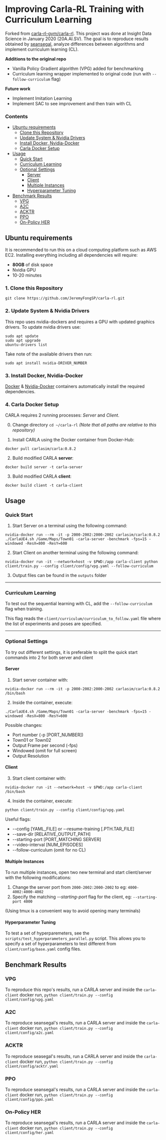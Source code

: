 # Improving Carla-RL Training with Curriculum Learning
Forked from [carla-rl-gym/carla-rl](https://github.com/carla-rl-gym/carla-rl). This project was done at Insight Data Science in January 2020 (20A.AI.SV). The goal is to reproduce results obtained by [seansegal](https://github.com/seansegal), analyze differences between algorithms and implement curriculum learning (CL). 

__Additions to the original repo__
* Vanilla Policy Gradient algorithm (VPG) added for benchmarking
* Curriculum learning wrapper implemented to original code (run with `--follow-curriculum` flag)

__Future work__
* Implement Imitation Learning
* Implement SAC to see improvement and then train with CL

### Contents
- [Ubuntu requirements](#ubuntu-requirements)
  * [Clone this Repository](#clone)
  * [Update System & Nvidia Drivers](#nvidia-drivers)
  * [Install Docker, Nvidia-Docker](#docker-nvidia)
  * [Carla Docker Setup](#docker-setup)
- [Usage](#usage)
  * [Quick Start](#quick-start)
  * [Curriculum Learning](#curriculum-learning)
  * [Optional Settings](#optional-settings)
    + [Server](#server)
    + [Client](#client)
    + [Multiple Instances](#multiple-instances)
    + [Hyperparameter Tuning](#hyperparameter-tuning)
- [Benchmark Results](#benchmark-results)
  * [VPG](#vpg)
  * [A2C](#a2c)
  * [ACKTR](#acktr)
  * [PPO](#ppo)
  * [On-Policy HER](#her)

<a name="ubuntu-requirements"></a>
## Ubuntu requirements
It is recommended to run this on a cloud computing platform such as AWS EC2.
Installing everything including all dependencies will require:
* __80GB__ of disk space
* Nvidia GPU
* 10-20 minutes

<a name="clone"></a>
### 1. Clone this Repository
```
git clone https://github.com/JeremyFongSP/carla-rl.git
```

<a name="nvidia-drivers"></a>
### 2. Update System & Nvidia Drivers
This repo uses nvidia-dockers and requires a GPU with updated graphics drivers.
To update nvidia drivers use:
```
sudo apt update
sudo apt upgrade
ubuntu-drivers list
```
Take note of the available drivers then run:
```
sudo apt install nvidia-DRIVER_NUMBER
```

<a name="docker-nvidia"></a>
### 3. Install Docker, Nvidia-Docker
[Docker](https://docs.docker.com/install/) & [Nvidia-Docker](https://github.com/NVIDIA/nvidia-docker) containers automatically install the required dependencies.

<a name="docker-setup"></a>
### 4. Carla Docker Setup
CARLA requires 2 running processes: *Server* and *Client*.

 0. Change directory `cd ~/carla-rl` *(Note that all paths are relative to this repository)*

 1. Install CARLA using the Docker container from Docker-Hub:
```
docker pull carlasim/carla:0.8.2
```
 2. Build modified CARLA __server__:
```
docker build server -t carla-server
```
 3. Build modified CARLA __client__:
```
docker build client -t carla-client
```

<a name="usage"></a>
## Usage
<a name="quick-start"></a>
### Quick Start
 1. Start Server on a terminal using the following command:
```
nvidia-docker run --rm -it -p 2000-2002:2000-2002 carlasim/carla:0.8.2 ./CarlaUE4.sh /Game/Maps/Town01 -carla-server -benchmark -fps=15 -windowed -ResX=800 -ResY=600
```
 2. Start Client on another terminal using the following command:
```
nvidia-docker run -it --network=host -v $PWD:/app carla-client python client/train.py --config client/config/vpg.yaml --follow-curriculum
```
 3. Output files can be found in the `outputs` folder

---

<a name="curriculum-learning"></a>
### Curriculum Learning
To test out the sequential learning with CL, add the `--follow-curriculum` flag when training.

This flag reads the `client/curriculum/curriculum_to_follow.yaml` file where the list of experiments and poses are specified.

---

<a name="optional-settings"></a>
### Optional Settings
To try out different settings, it is preferable to split the quick start commands into 2 for both server and client

<a name="server"></a>
#### Server
 1. Start server container with:
```
nvidia-docker run --rm -it -p 2000-2002:2000-2002 carlasim/carla:0.8.2 /bin/bash
```
 2. Inside the container, execute:
```
./CarlaUE4.sh /Game/Maps/Town01 -carla-server -benchmark -fps=15 -windowed -ResX=800 -ResY=600
```
Possible changes:
* Port number (-p [PORT_NUMBER])
* Town01 or Town02
* Output Frame per second (-fps)
* Windowed (omit for full screen)
* Output Resolution

<a name="client"></a>
#### Client
 3. Start client container with:
```
nvidia-docker run -it --network=host -v $PWD:/app carla-client /bin/bash
```
 4. Inside the container, execute:
```
python client/train.py --config client/config/vpg.yaml
```
Useful flags:
* --config [YAML_FILE]  or  --resume-training [.PTH.TAR_FILE]
* --save-dir [RELATIVE_OUTPUT_PATH]
* --starting-port [PORT_MATCHING SERVER]
* --video-interval [NUM_EPISODES]
* --follow-curriculum (omit for no CL)

<a name="multiple-instances"></a>
#### Multiple Instances

To run multiple instances, open two new terminal and start client/server with the following modifications:
 1. Change the server port from `2000-2002:2000-2002` to eg: `4000-4002:4000-4002`
 2. Specify the matching *--starting-port* flag for the client, eg: `--starting-port 4000` 

(Using tmux is a convenient way to avoid opening many terminals)

<a name="hyperparameter-tuning"></a>
#### Hyperparameter Tuning
To test a set of hyperparemeters, see the `scripts/test_hyperparameters_parallel.py` script. This allows you to specify a set of hyperparameters to test different from `client/config/base.yaml` config files.

<a name="benchmark-results"></a>
## Benchmark Results

<a name="vpg"></a>
### VPG
To reproduce this repo's results, run a CARLA server and inside the `carla-client` docker run,
`python client/train.py --config client/config/vpg.yaml`

<a name="a2c"></a>
### A2C
To reproduce seansegal's results, run a CARLA server and inside the `carla-client` docker run,
`python client/train.py --config client/config/a2c.yaml`

<a name="acktr"></a>
### ACKTR
To reproduce seasegal's results, run a CARLA server and inside the `carla-client` docker run,
`python client/train.py --config client/config/acktr.yaml`

<a name="ppo"></a>
### PPO
To reproduce seansegal's results, run a CARLA server and inside the `carla-client` docker run,
`python client/train.py --config client/config/ppo.yaml`

<a name="her"></a>
### On-Policy HER
To reproduce seansegal's results, run a CARLA server and inside the `carla-client` docker run,
`python client/train.py --config client/config/her.yaml`
